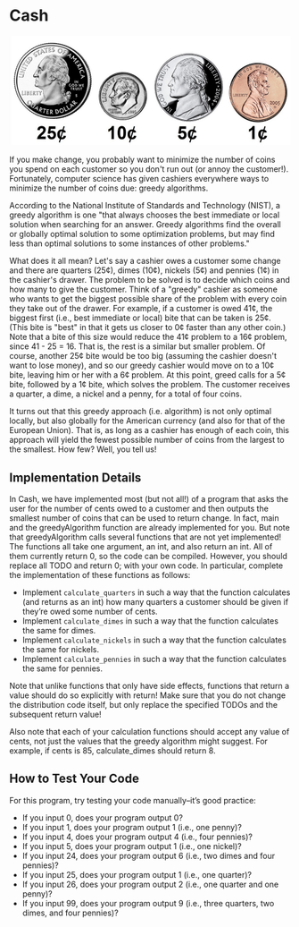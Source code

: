 # Cash
![img.png](Images/img.png)

If you make change, you probably want to minimize the number of coins you spend on each customer so you don't run out (or annoy the customer!). Fortunately, computer science has given cashiers everywhere ways to minimize the number of coins due: greedy algorithms.

According to the National Institute of Standards and Technology (NIST), a greedy algorithm is one "that always chooses the best immediate or local solution when searching for an answer. Greedy algorithms find the overall or globally optimal solution to some optimization problems, but may find less than optimal solutions to some instances of other problems."

What does it all mean? Let's say a cashier owes a customer some change and there are quarters (25¢), dimes (10¢), nickels (5¢) and pennies (1¢) in the cashier's drawer. The problem to be solved is to decide which coins and how many to give the customer. Think of a "greedy" cashier as someone who wants to get the biggest possible share of the problem with every coin they take out of the drawer. For example, if a customer is owed 41¢, the biggest first (i.e., best immediate or local) bite that can be taken is 25¢. (This bite is "best" in that it gets us closer to 0¢ faster than any other coin.) Note that a bite of this size would reduce the 41¢ problem to a 16¢ problem, since 41 - 25 = 16. That is, the rest is a similar but smaller problem. Of course, another 25¢ bite would be too big (assuming the cashier doesn't want to lose money), and so our greedy cashier would move on to a 10¢ bite, leaving him or her with a 6¢ problem. At this point, greed calls for a 5¢ bite, followed by a 1¢ bite, which solves the problem. The customer receives a quarter, a dime, a nickel and a penny, for a total of four coins.

It turns out that this greedy approach (i.e. algorithm) is not only optimal locally, but also globally for the American currency (and also for that of the European Union). That is, as long as a cashier has enough of each coin, this approach will yield the fewest possible number of coins from the largest to the smallest. How few? Well, you tell us!


## Implementation Details

In Cash, we have implemented most (but not all!) of a program that asks the user for the number of cents owed to a customer and then outputs the smallest number of coins that can be used to return change. In fact, main and the greedyAlgorithm function are already implemented for you. But note that greedyAlgorithm calls several functions that are not yet implemented! The functions all take one argument, an int, and also return an int. All of them currently return 0, so the code can be compiled. However, you should replace all TODO and return 0; with your own code. In particular, complete the implementation of these functions as follows:
- Implement `calculate_quarters` in such a way that the function calculates (and returns as an int) how many quarters a customer should be given if they’re owed some number of cents.
- Implement `calculate_dimes` in such a way that the function calculates the same for dimes.
- Implement `calculate_nickels` in such a way that the function calculates the same for nickels.
- Implement `calculate_pennies` in such a way that the function calculates the same for pennies.

Note that unlike functions that only have side effects, functions that return a value should do so explicitly with return! Make sure that you do not change the distribution code itself, but only replace the specified TODOs and the subsequent return value!

Also note that each of your calculation functions should accept any value of cents, not just the values that the greedy algorithm might suggest. For example, if cents is 85, calculate_dimes should return 8.

## How to Test Your Code

For this program, try testing your code manually–it’s good practice:
- If you input 0, does your program output 0?
- If you input 1, does your program output 1 (i.e., one penny)?
- If you input 4, does your program output 4 (i.e., four pennies)?
- If you input 5, does your program output 1 (i.e., one nickel)?
- If you input 24, does your program output 6 (i.e., two dimes and four pennies)?
- If you input 25, does your program output 1 (i.e., one quarter)?
- If you input 26, does your program output 2 (i.e., one quarter and one penny)?
- If you input 99, does your program output 9 (i.e., three quarters, two dimes, and four pennies)?
